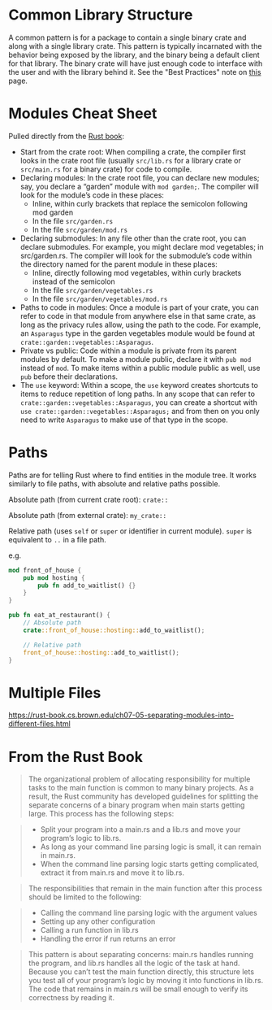 # Common Library Structure

A common pattern is for a package to contain a single binary crate and along with a single library crate. This pattern is typically incarnated with the behavior being exposed by the library, and the binary being a default client for that library. The binary crate will have just enough code to interface with the user and with the library behind it. See the "Best Practices" note on [this](https://rust-book.cs.brown.edu/ch07-03-paths-for-referring-to-an-item-in-the-module-tree.html) page.

# Modules Cheat Sheet

Pulled directly from the [Rust book](https://rust-book.cs.brown.edu/ch07-02-defining-modules-to-control-scope-and-privacy.html):

- Start from the crate root: When compiling a crate, the compiler first looks in the crate root file (usually `src/lib.rs` for a library crate or `src/main.rs` for a binary crate) for code to compile.
- Declaring modules: In the crate root file, you can declare new modules; say, you declare a “garden” module with `mod garden;`. The compiler will look for the module’s code in these places:
  - Inline, within curly brackets that replace the semicolon following mod garden
  - In the file `src/garden.rs`
  - In the file `src/garden/mod.rs`
- Declaring submodules: In any file other than the crate root, you can declare submodules. For example, you might declare mod vegetables; in src/garden.rs. The compiler will look for the submodule’s code within the directory named for the parent module in these places:
  - Inline, directly following mod vegetables, within curly brackets instead of the semicolon
  - In the file `src/garden/vegetables.rs`
  - In the file `src/garden/vegetables/mod.rs`
- Paths to code in modules: Once a module is part of your crate, you can refer to code in that module from anywhere else in that same crate, as long as the privacy rules allow, using the path to the code. For example, an `Asparagus` type in the garden vegetables module would be found at `crate::garden::vegetables::Asparagus`.
- Private vs public: Code within a module is private from its parent modules by default. To make a module public, declare it with `pub mod` instead of `mod`. To make items within a public module public as well, use `pub` before their declarations.
- The `use` keyword: Within a scope, the `use` keyword creates shortcuts to items to reduce repetition of long paths. In any scope that can refer to `crate::garden::vegetables::Asparagus`, you can create a shortcut with `use crate::garden::vegetables::Asparagus;` and from then on you only need to write `Asparagus` to make use of that type in the scope.

# Paths

Paths are for telling Rust where to find entities in the module tree. It works similarly to file paths, with absolute and relative paths possible.

Absolute path (from current crate root): `crate::`

Absolute path (from external crate): `my_crate::`

Relative path (uses `self` or `super` or identifier in current module). `super` is equivalent to `..` in a file path.

e.g.

```rs
mod front_of_house {
    pub mod hosting {
        pub fn add_to_waitlist() {}
    }
}

pub fn eat_at_restaurant() {
    // Absolute path
    crate::front_of_house::hosting::add_to_waitlist();

    // Relative path
    front_of_house::hosting::add_to_waitlist();
}
```

# Multiple Files

https://rust-book.cs.brown.edu/ch07-05-separating-modules-into-different-files.html

# From the Rust Book

> The organizational problem of allocating responsibility for multiple tasks to the main function is common to many binary projects. As a result, the Rust community has developed guidelines for splitting the separate concerns of a binary program when main starts getting large. This process has the following steps:

> - Split your program into a main.rs and a lib.rs and move your program’s logic to lib.rs.
> - As long as your command line parsing logic is small, it can remain in main.rs.
> - When the command line parsing logic starts getting complicated, extract it from main.rs and move it to lib.rs.

> The responsibilities that remain in the main function after this process should be limited to the following:

> - Calling the command line parsing logic with the argument values
> - Setting up any other configuration
> - Calling a run function in lib.rs
> - Handling the error if run returns an error

> This pattern is about separating concerns: main.rs handles running the program, and lib.rs handles all the logic of the task at hand. Because you can’t test the main function directly, this structure lets you test all of your program’s logic by moving it into functions in lib.rs. The code that remains in main.rs will be small enough to verify its correctness by reading it.
